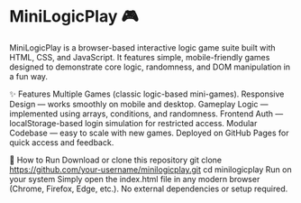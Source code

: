 # MiniLogicPlay 🎮

MiniLogicPlay is a browser-based interactive logic game suite built with HTML, CSS, and JavaScript.
It features simple, mobile-friendly games designed to demonstrate core logic, randomness, and DOM manipulation in a fun way.

✨ Features
 Multiple Games (classic logic-based mini-games).
 Responsive Design — works smoothly on mobile and desktop.
 Gameplay Logic — implemented using arrays, conditions, and randomness.
 Frontend Auth — localStorage-based login simulation for restricted access.
 Modular Codebase — easy to scale with new games.
 Deployed on GitHub Pages for quick access and feedback.

🚀 How to Run
Download or clone this repository
git clone https://github.com/your-username/minilogicplay.git
cd minilogicplay
Run on your system
Simply open the index.html file in any modern browser (Chrome, Firefox, Edge, etc.).
No external dependencies or setup required.
